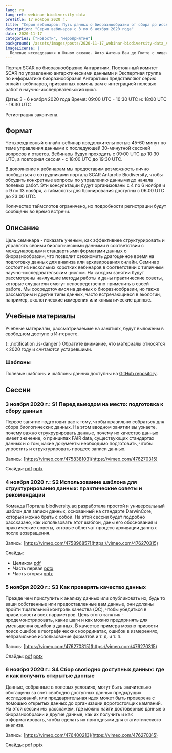 ```yaml
---
lang: ru
lang-ref: webinar-biodiversity-data
preTitle: 17 ноября 2020 г.
title: "Серия вебинаров: Путь данных о биоразнообразии от сбора до исследования"
description: "Серия вебинаров с 3 по 6 ноября 2020 года"
date: 2020-11-17
categories: ["новости", "мероприятие"]
background: /assets/images/posts/2020-11-17_webinar-biodiversity-data_AVdP_SCAR_0201_TvSxEb7.jpg
imageLicense: |
  Полевые исследования в Южном океане. Фото Антона Ван де Пютте с лицензией [CC BY-NC 4.0](https://creativecommons.org/licenses/by-nc/4.0/)
---
```


Портал SCAR по биоразнообразию Антарктики, Постоянный комитет SCAR по управлению антарктическими данными и Экспертная группа по информатике биоразнообразия Антарктики представляют серию онлайн-вебинаров, призванных помочь вам с интеграцией полевых работ в научно-исследовательский цикл.

Даты: 3 - 6 ноября 2020 года
Время: 09:00 UTC - 10:30 UTC и: 18:00 UTC - 19:30 UTC

Регистрация закончена.

## Формат

Четырехдневный онлайн-вебинар продолжительностью 45-60 минут по теме управления данными с последующей 30-минутной сессией вопросов и ответов. Вебинары будут проходить с 09:00 UTC до 10:30 UTC, а повторная сессия - с 18:00 UTC до 19:30 UTC.

В дополнение к вебинарам мы предоставим возможность лично пообщаться с сотрудниками портала SCAR Antarctic Biodiversity, чтобы обсудить конкретные вопросы по управлению данными до начала полевых работ. Эти консультации будут организованы с 4 по 6 ноября и с 9 по 13 ноября, а таймслоты для бронирования доступны с 06:00 UTC до 23:00 UTC.

Количество таймслотов ограничено, но подробности регистрации будут сообщены во время встречи.

## Описание

Цель семинара - показать ученым, как эффективнее структурировать и управлять своими биологическими данными в соответствии с международными стандартными форматами данных о биоразнообразии, что позволит сэкономить драгоценное время на подготовку данных для анализа или архивирования онлайн. Семинар состоит из нескольких коротких вебинаров в соответствии с типичным научно-исследовательским циклом. На каждом занятии будут рассмотрены наилучшие методы работы и даны практические советы, которые слушатели смогут непосредственно применить в своей работе. Мы сосредоточимся на данных о биоразнообразии, но также рассмотрим и другие типы данных, часто встречающиеся в экологии, например, экологические измерения или климатические данные.

## Учебные материалы

Учебные материалы, рассматриваемые на занятиях, будут выложены в свободном доступе в Интернете.

{: .notification .is-danger } 
Обратите внимание, что материалы относятся к 2020 году и считаются устаревшими.

### Шаблоны

Полевые шаблоны и шаблоны данных доступны на [GitHub repository](https://github.com/biodiversity-aq/data-mgt-templates).


## Сессии

### 3 ноября 2020 г.: S1 Перед выездом на место: подготовка к сбору данных

Первое занятие подготовит вас к тому, чтобы правильно собраться для сбора биологических данных. На этом вводном занятии вы узнаете, почему важно струкрурировать данные, почему их качество данных имеет значение, о принципах FAIR data, существующих стандартах данных и о том, какие документы необходимо подготовить, чтобы упростить и структурировать процесс записи данных.

Запись: [https://vimeo.com/475838103](https://vimeo.com/476270315)

Слайды: [pdf](https://nextcloud.bebif.be/s/psR5YXWHYyAdRBe) [pptx](https://nextcloud.bebif.be/s/p87Mbcfit5D6pdg)

### 4 ноября 2020 г.: S2 Использование шаблона для структурирования данных: практические советы и рекомендации

Команда Портала biodiversity.aq разработала простой и универсальный шаблон для записи данных, основанный на стандарте DarwinCore, который можно брать с собой. На этой сессии будет подробно рассказано, как использовать этот шаблон, даны его обоснования и практические советы, которые облегчат процесс архивации данных после возвращения.

Запись: [https://vimeo.com/475896857](https://vimeo.com/476270315)

Слайды:

- Целиком [pdf](https://nextcloud.bebif.be/s/9LadeECLpTD2N9e)
- Часть первая [pptx](https://nextcloud.bebif.be/s/x4TS7MFYTxDeeqg)
- Часть вторая [pptx](https://nextcloud.bebif.be/s/8rqjRiMa7KR5Cib)

### 5 ноября 2020 г.: S3 Как проверять качество данных

Прежде чем приступить к анализу данных или опубликовать их, будь то ваши собственные или предоставленные вам данные, они должны пройти тщательный контроль качества (QC), чтобы убедиться в правильности всех параметров. Цель этого занятия - продемонстрировать, какие шаги и как можно предпринять для уменьшения ошибок в данных. В качестве примера можно привести поиск ошибок в географических координатах, ошибок в измерениях, неправильное использование форматов и т. д. и т. п.

Запись: [https://vimeo.com/476270315](https://vimeo.com/476270315)

Слайды: [pdf](https://nextcloud.bebif.be/s/Xfgc59Dz6MX76j5) [pptx](https://nextcloud.bebif.be/s/Gs4KC45djYoLmxb)

### 6 ноября 2020 г.: S4 Сбор свободно доступных данных: где и как получить открытые данные

Данные, собранные в полевых условиях, могут быть значительно обогащены за счет свободно доступных данных предыдущих исследований, или предварительная идея может быть проверена с помощью открытых данных до организации дорогостоящих кампаний. На этой сессии мы расскажем, где можно найти достоверные данные о биоразнообразии и другие данные, как их получить и как отформатировать, чтобы сделать их пригодными для статистического анализа.

Запись: [https://vimeo.com/476400213](https://vimeo.com/476270315)

Слайды: [pdf](https://nextcloud.bebif.be/s/FSDpT6aWC4NT8gZ) [pptx](https://nextcloud.bebif.be/s/Zgg7KAPwxH3pwbZ)
